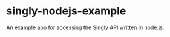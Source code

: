 singly-nodejs-example
=====================

An example app for accessing the Singly API written in node.js.
